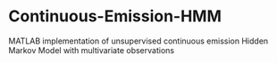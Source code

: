 # Continuous-Emission-HMM
MATLAB implementation of unsupervised continuous emission Hidden Markov Model with multivariate observations
